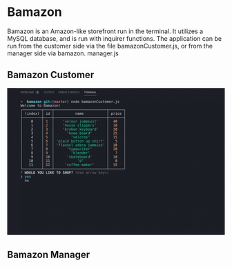 # Bamazon

Bamazon is an Amazon-like storefront run in the terminal. It utilizes a MySQL database, and is run with inquirer functions. The application can be run from the customer side via the file bamazonCustomer.js, or from the manager side via bamazon. manager.js

## Bamazon Customer

![Bamazon Customer](bamazonCustomer.gif)

## Bamazon Manager